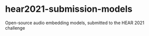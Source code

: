 # hear2021-submission-models
Open-source audio embedding models, submitted to the HEAR 2021 challenge
